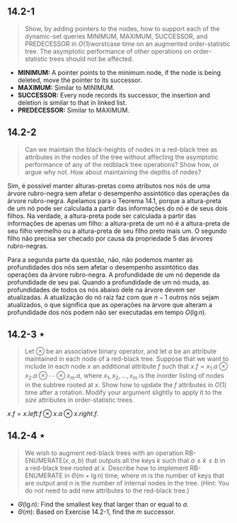 ## 14.2-1

> Show, by adding pointers to the nodes, how to support each of the dynamic-set queries $\text{MINIMUM}$, $\text{MAXIMUM}$, $\text{SUCCESSOR}$, and $\text{PREDECESSOR}$ in $O(1)$worstcase time on an augmented order-statistic tree. The asymptotic performance of other operations on order-statistic trees should not be affected.

- **MINIMUM:** A pointer points to the minimum node, if the node is being deleted, move the pointer to its successor.
- **MAXIMUM:** Similar to $\text{MINIMUM}$.
- **SUCCESSOR:** Every node records its successor, the insertion and deletion is similar to that in linked list.
- **PREDECESSOR:** Similar to $\text{MAXIMUM}$.

## 14.2-2

> Can we maintain the black-heights of nodes in a red-black tree as attributes in the nodes of the tree without affecting the asymptotic performance of any of the redblack tree operations? Show how, or argue why not. How about maintaining the depths of nodes?

Sim, é possível manter alturas-pretas como atributos nos nós de uma árvore rubro-negra sem afetar o desempenho assintótico das operações da árvore rubro-negra. Apelamos para o Teorema 14.1, porque a altura-preta de um nó pode ser calculada a partir das informações do nó e de seus dois filhos. Na verdade, a altura-preta pode ser calculada a partir das informações de apenas um filho: a altura-preta de um nó é a altura-preta de seu filho vermelho ou a altura-preta de seu filho preto mais um. O segundo filho não precisa ser checado por causa da propriedade 5 das árvores rubro-negras.

Para a segunda parte da questão, não, não podemos manter as profundidades dos nós sem afetar o desempenho assintótico das operações da árvore rubro-negra. A profundidade de um nó depende da profundidade de seu pai. Quando a profundidade de um nó muda, as profundidades de todos os nós abaixo dele na árvore devem ser atualizadas. A atualização do nó raiz faz com que $n-1$ outros nós sejam atualizados, o que significa que as operações na árvore que alteram a profundidade dos nós podem não ser executadas em tempo $O(\lg n)$.

## 14.2-3 $\star$

> Let $\otimes$ be an associative binary operator, and let $a$ be an attribute maintained in each node of a red-black tree. Suppose that we want to include in each node $x$ an additional attribute $f$ such that $x.f = x_1.a \otimes x_2.a \otimes \cdots \otimes x_m.a$, where $x_1, x_2, \ldots ,x_m$ is the inorder listing of nodes in the subtree rooted at $x$. Show how to update the $f$ attributes in $O(1)$ time after a rotation. Modify your argument slightly to apply it to the $size$ attributes in order-statistic trees.

$x.f = x.left.f \otimes x.a \otimes x.right.f$.

## 14.2-4 $\star$

> We wish to augment red-black trees with an operation $\text{RB-ENUMERATE}(x, a, b)$ that outputs all the keys $k$ such that $a \le k \le b$ in a red-black tree rooted at $x$. Describe how to implement $\text{RB-ENUMERATE}$ in $\Theta(m+\lg n)$ time, where $m$ is the number of keys that are output and $n$ is the number of internal nodes in the tree. ($\textit{Hint:}$ You do not need to add new attributes to the red-black tree.)

- $\Theta(\lg n)$: Find the smallest key that larger than or equal to $a$.
- $\Theta(m)$: Based on Exercise 14.2-1, find the $m$ successor.
